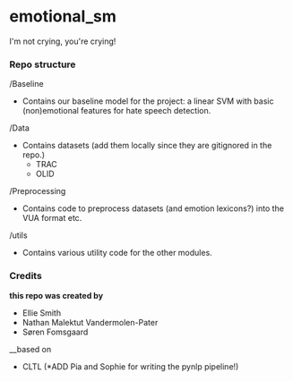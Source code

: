 # emotional_sm
I'm not crying, you're crying!



### Repo structure


/Baseline
- Contains our baseline model for the project: a linear SVM with basic (non)emotional features for hate speech detection.


/Data
- Contains datasets (add them locally since they are gitignored in the repo.)
  - TRAC
  - OLID

/Preprocessing
- Contains code to preprocess datasets (and emotion lexicons?) into the VUA format etc.

/utils
- Contains various utility code for the other modules.





### Credits

__this repo was created by__
- Ellie Smith
- Nathan Malektut Vandermolen-Pater
- Søren Fomsgaard

__based on
- CLTL (*ADD Pia and Sophie for writing the pynlp pipeline!)
